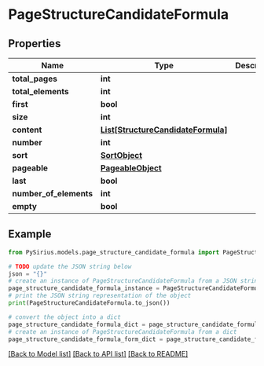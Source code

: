 # PageStructureCandidateFormula


## Properties

Name | Type | Description | Notes
------------ | ------------- | ------------- | -------------
**total_pages** | **int** |  | [optional] 
**total_elements** | **int** |  | [optional] 
**first** | **bool** |  | [optional] 
**size** | **int** |  | [optional] 
**content** | [**List[StructureCandidateFormula]**](StructureCandidateFormula.md) |  | [optional] 
**number** | **int** |  | [optional] 
**sort** | [**SortObject**](SortObject.md) |  | [optional] 
**pageable** | [**PageableObject**](PageableObject.md) |  | [optional] 
**last** | **bool** |  | [optional] 
**number_of_elements** | **int** |  | [optional] 
**empty** | **bool** |  | [optional] 

## Example

```python
from PySirius.models.page_structure_candidate_formula import PageStructureCandidateFormula

# TODO update the JSON string below
json = "{}"
# create an instance of PageStructureCandidateFormula from a JSON string
page_structure_candidate_formula_instance = PageStructureCandidateFormula.from_json(json)
# print the JSON string representation of the object
print(PageStructureCandidateFormula.to_json())

# convert the object into a dict
page_structure_candidate_formula_dict = page_structure_candidate_formula_instance.to_dict()
# create an instance of PageStructureCandidateFormula from a dict
page_structure_candidate_formula_form_dict = page_structure_candidate_formula.from_dict(page_structure_candidate_formula_dict)
```
[[Back to Model list]](../README.md#documentation-for-models) [[Back to API list]](../README.md#documentation-for-api-endpoints) [[Back to README]](../README.md)


